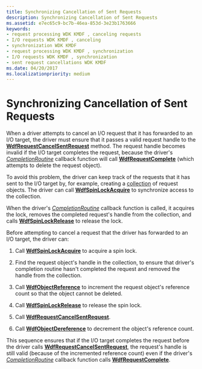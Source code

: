 ```yaml
---
title: Synchronizing Cancellation of Sent Requests
description: Synchronizing Cancellation of Sent Requests
ms.assetid: e7ec65c9-bc7b-46ea-853d-3e23b1763666
keywords:
- request processing WDK KMDF , canceling requests
- I/O requests WDK KMDF , canceling
- synchronization WDK KMDF
- request processing WDK KMDF , synchronization
- I/O requests WDK KMDF , synchronization
- sent request cancellations WDK KMDF
ms.date: 04/20/2017
ms.localizationpriority: medium
---
```


# Synchronizing Cancellation of Sent Requests


When a driver attempts to cancel an I/O request that it has forwarded to an I/O target, the driver must ensure that it passes a valid request handle to the [**WdfRequestCancelSentRequest**](/windows-hardware/drivers/ddi/wdfrequest/nf-wdfrequest-wdfrequestcancelsentrequest) method. The request handle becomes invalid if the I/O target completes the request, because the driver's [*CompletionRoutine*](/windows-hardware/drivers/ddi/wdfrequest/nc-wdfrequest-evt_wdf_request_completion_routine) callback function will call [**WdfRequestComplete**](/windows-hardware/drivers/ddi/wdfrequest/nf-wdfrequest-wdfrequestcomplete) (which attempts to delete the request object).

To avoid this problem, the driver can keep track of the requests that it has sent to the I/O target by, for example, creating a [collection](framework-object-collections.md) of request objects. The driver can call [**WdfSpinLockAcquire**](/previous-versions/windows/hardware/drivers/ff550040(v=vs.85)) to synchronize access to the collection.

When the driver's [*CompletionRoutine*](/windows-hardware/drivers/ddi/wdfrequest/nc-wdfrequest-evt_wdf_request_completion_routine) callback function is called, it acquires the lock, removes the completed request's handle from the collection, and calls [**WdfSpinLockRelease**](/previous-versions/windows/hardware/drivers/ff550044(v=vs.85)) to release the lock.

Before attempting to cancel a request that the driver has forwarded to an I/O target, the driver can:

1.  Call [**WdfSpinLockAcquire**](/previous-versions/windows/hardware/drivers/ff550040(v=vs.85)) to acquire a spin lock.

2.  Find the request object's handle in the collection, to ensure that driver's completion routine hasn't completed the request and removed the handle from the collection.

3.  Call [**WdfObjectReference**](./wdfobjectreference.md) to increment the request object's reference count so that the object cannot be deleted.

4.  Call [**WdfSpinLockRelease**](/previous-versions/windows/hardware/drivers/ff550044(v=vs.85)) to release the spin lock.

5.  Call [**WdfRequestCancelSentRequest**](/windows-hardware/drivers/ddi/wdfrequest/nf-wdfrequest-wdfrequestcancelsentrequest).

6.  Call [**WdfObjectDereference**](./wdfobjectdereference.md) to decrement the object's reference count.

This sequence ensures that if the I/O target completes the request before the driver calls [**WdfRequestCancelSentRequest**](/windows-hardware/drivers/ddi/wdfrequest/nf-wdfrequest-wdfrequestcancelsentrequest), the request's handle is still valid (because of the incremented reference count) even if the driver's [*CompletionRoutine*](/windows-hardware/drivers/ddi/wdfrequest/nc-wdfrequest-evt_wdf_request_completion_routine) callback function calls [**WdfRequestComplete**](/windows-hardware/drivers/ddi/wdfrequest/nf-wdfrequest-wdfrequestcomplete).

 

